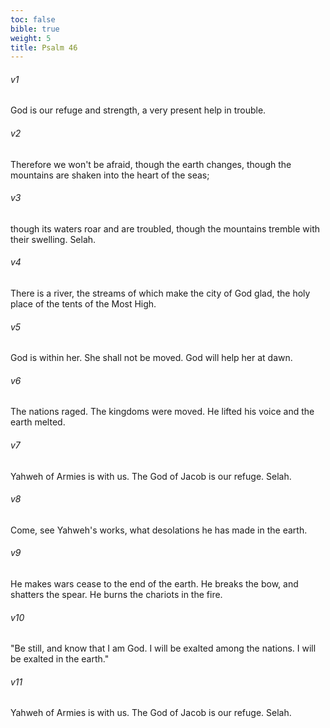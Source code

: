 ```yaml
---
toc: false
bible: true
weight: 5
title: Psalm 46
---
```




###### v1 
God is our refuge and strength, a very present help in trouble. 

###### v2 
Therefore we won't be afraid, though the earth changes, though the mountains are shaken into the heart of the seas; 

###### v3 
though its waters roar and are troubled, though the mountains tremble with their swelling. Selah. 

###### v4 
There is a river, the streams of which make the city of God glad, the holy place of the tents of the Most High. 

###### v5 
God is within her. She shall not be moved. God will help her at dawn. 

###### v6 
The nations raged. The kingdoms were moved. He lifted his voice and the earth melted. 

###### v7 
Yahweh of Armies is with us. The God of Jacob is our refuge. Selah. 

###### v8 
Come, see Yahweh's works, what desolations he has made in the earth. 

###### v9 
He makes wars cease to the end of the earth. He breaks the bow, and shatters the spear. He burns the chariots in the fire. 

###### v10 
"Be still, and know that I am God. I will be exalted among the nations. I will be exalted in the earth." 

###### v11 
Yahweh of Armies is with us. The God of Jacob is our refuge. Selah.
